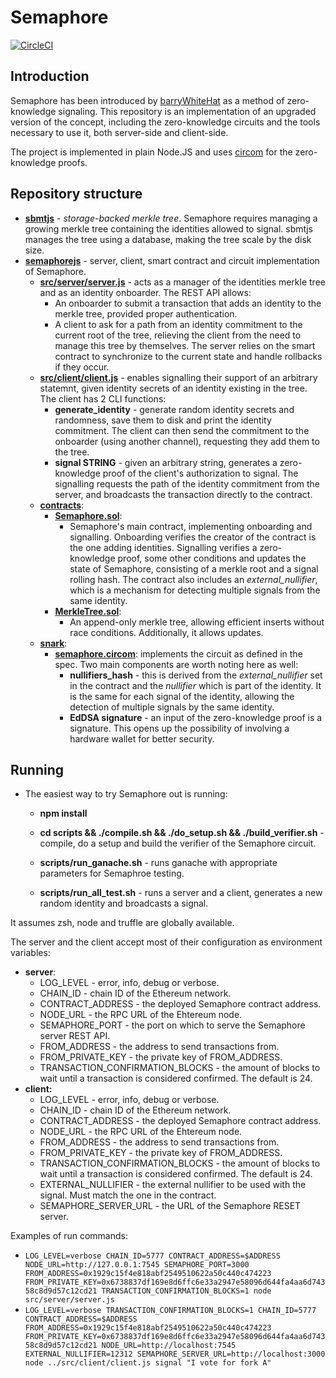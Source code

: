 # Semaphore

[![CircleCI](https://circleci.com/gh/kobigurk/semaphore.svg?style=svg&circle-token=57fa2a6c591cd8d09ddae610313452bdd7b0fb14)](https://circleci.com/gh/kobigurk/semaphore)

## Introduction

Semaphore has been introduced by [barryWhiteHat](https://github.com/barryWhiteHat) as a method of zero-knowledge signaling. This repository is an implementation of an upgraded version of the concept, including the zero-knowledge circuits and the tools necessary to use it, both server-side and client-side.

The project is implemented in plain Node.JS and uses [circom](https://github.com/iden3/circom) for the zero-knowledge proofs.

## Repository structure

* [**sbmtjs**](sbmtjs) - *storage-backed merkle tree*. Semaphore requires managing a growing merkle tree containing the identities allowed to signal. sbmtjs manages the tree using a database, making the tree scale by the disk size.
* [**semaphorejs**](semaphorejs) - server, client, smart contract and circuit implementation of Semaphore.
    * [**src/server/server.js**](semaphorejs/src/server/server.js) - acts as a manager of the identities merkle tree and as an identity onboarder. The REST API allows:
        * An onboarder to submit a transaction that adds an identity to the merkle tree, provided proper authentication.
        * A client to ask for a path from an identity commitment to the current root of the tree, relieving the client from the need to manage this tree by themselves.
    The server relies on the smart contract to synchronize to the current state and handle rollbacks if they occur.
    * [**src/client/client.js**](semaphorejs/src/client/client.js) - enables signalling their support of an arbitrary statemnt, given identity secrets of an identity existing in the tree. The client has 2 CLI functions:
      * **generate_identity** - generate random identity secrets and randomness, save them to disk and print the identity commitment. The client can then send the commitment to the onboarder (using another channel), requesting they add them to the tree.
      * **signal STRING** - given an arbitrary string, generates a zero-knowledge proof of the client's authorization to signal. The signalling requests the path of the identity commitment from the server, and broadcasts the transaction directly to the contract.
    * [**contracts**](semaphorejs/contracts):
      * [**Semaphore.sol**](semaphorejs/contracts/Semaphore.sol):
        * Semaphore's main contract, implementing onboarding and signalling. Onboarding verifies the creator of the contract is the one adding identities. Signalling verifies a zero-knowledge proof, some other conditions and updates the state of Semaphore, consisting of a merkle root and a signal rolling hash. The contract also includes an *external_nullifier*, which is a mechanism for detecting multiple signals from the same identity.
      * [**MerkleTree.sol**](semaphorejs/contracts/MerkleTree.sol):
        * An append-only merkle tree, allowing efficient inserts without race conditions. Additionally, it allows updates.
    * [**snark**](semaphorejs/snark):
      * [**semaphore.circom**](semaphorejs/snark/semaphore.circom): implements the circuit as defined in the spec. Two main components are worth noting here as well:
        * **nullifiers_hash** - this is derived from the *external_nullifier* set in the contract and the *nullifier* which is part of the identity. It is the same for each signal of the identity, allowing the detection of multiple signals by the same identity.
        * **EdDSA signature** - an input of the zero-knowledge proof is a signature. This opens up the possibility of involving a hardware wallet for better security.

## Running

* The easiest way to try Semaphore out is running:
  * **npm install**
  * **cd scripts && ./compile.sh && ./do_setup.sh && ./build_verifier.sh** - compile, do a setup and build the verifier of the Semaphore circuit.

  * **scripts/run_ganache.sh** - runs ganache with appropriate parameters for Semaphroe testing.
  * **scripts/run_all_test.sh** - runs a server and a client, generates a new random identity and broadcasts a signal.

It assumes zsh, node and truffle are globally available.

The server and the client accept most of their configuration as environment variables:
* **server**:
    * LOG_LEVEL - error, info, debug or verbose.
    * CHAIN_ID - chain ID of the Ethereum network.
    * CONTRACT_ADDRESS - the deployed Semaphore contract address.
    * NODE_URL - the RPC URL of the Ehtereum node.
    * SEMAPHORE_PORT - the port on which to serve the Semaphore server REST API.
    * FROM_ADDRESS - the address to send transactions from.
    * FROM_PRIVATE_KEY - the private key of FROM_ADDRESS.
    * TRANSACTION_CONFIRMATION_BLOCKS - the amount of blocks to wait until a transaction is considered confirmed. The default is 24.
* **client:**
    * LOG_LEVEL - error, info, debug or verbose.
    * CHAIN_ID - chain ID of the Ethereum network.
    * CONTRACT_ADDRESS - the deployed Semaphore contract address.
    * NODE_URL - the RPC URL of the Ehtereum node.
    * FROM_ADDRESS - the address to send transactions from.
    * FROM_PRIVATE_KEY - the private key of FROM_ADDRESS.
    * TRANSACTION_CONFIRMATION_BLOCKS - the amount of blocks to wait until a transaction is considered confirmed. The default is 24.
    * EXTERNAL_NULLIFIER - the external nullifier to be used with the signal. Must match the one in the contract.
    * SEMAPHORE_SERVER_URL - the URL of the Semaphore RESET server.

Examples of run commands:
* `LOG_LEVEL=verbose CHAIN_ID=5777 CONTRACT_ADDRESS=$ADDRESS NODE_URL=http://127.0.0.1:7545 SEMAPHORE_PORT=3000 FROM_ADDRESS=0x1929c15f4e818abf2549510622a50c440c474223 FROM_PRIVATE_KEY=0x6738837df169e8d6ffc6e33a2947e58096d644fa4aa6d74358c8d9d57c12cd21 TRANSACTION_CONFIRMATION_BLOCKS=1 node src/server/server.js`
* `LOG_LEVEL=verbose TRANSACTION_CONFIRMATION_BLOCKS=1 CHAIN_ID=5777 CONTRACT_ADDRESS=$ADDRESS FROM_ADDRESS=0x1929c15f4e818abf2549510622a50c440c474223 FROM_PRIVATE_KEY=0x6738837df169e8d6ffc6e33a2947e58096d644fa4aa6d74358c8d9d57c12cd21 NODE_URL=http://localhost:7545 EXTERNAL_NULLIFIER=12312 SEMAPHORE_SERVER_URL=http://localhost:3000 node ../src/client/client.js signal "I vote for fork A"`
